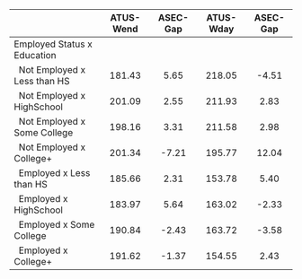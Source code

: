 
|                      |    ATUS-Wend |     ASEC-Gap |    ATUS-Wday |     ASEC-Gap |
| -------------------- | :----------: | :----------: | :----------: | :----------: |
| Employed Status x Education |              |              |              |              |
| &nbsp;&nbsp;Not Employed x Less than HS |       181.43 |         5.65 |       218.05 |        -4.51 |
| &nbsp;&nbsp;Not Employed x HighSchool |       201.09 |         2.55 |       211.93 |         2.83 |
| &nbsp;&nbsp;Not Employed x Some College |       198.16 |         3.31 |       211.58 |         2.98 |
| &nbsp;&nbsp;Not Employed x College+ |       201.34 |        -7.21 |       195.77 |        12.04 |
| &nbsp;&nbsp;Employed x Less than HS |       185.66 |         2.31 |       153.78 |         5.40 |
| &nbsp;&nbsp;Employed x HighSchool |       183.97 |         5.64 |       163.02 |        -2.33 |
| &nbsp;&nbsp;Employed x Some College |       190.84 |        -2.43 |       163.72 |        -3.58 |
| &nbsp;&nbsp;Employed x College+ |       191.62 |        -1.37 |       154.55 |         2.43 |

